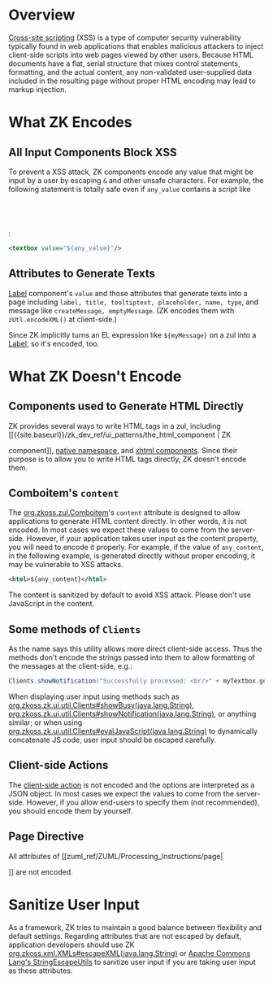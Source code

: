 # Overview

[Cross-site scripting](http://en.wikipedia.org/wiki/Cross-site_scripting) (XSS) is a
type of computer security vulnerability typically found in web
applications that enables malicious attackers to inject client-side
scripts into web pages viewed by other users. Because HTML documents
have a flat, serial structure that mixes control statements, formatting,
and the actual content, any non-validated user-supplied data included in
the resulting page without proper HTML encoding may lead to markup
injection.

# What ZK Encodes

## All Input Components Block XSS

To prevent a XSS attack, ZK components encode any value that might be
input by a user by escaping `&` and other unsafe characters. For
example, the following statement is totally safe even if `any_value`
contains a script like <code>

<script>

alert('xss')

</script>

</code>:

```xml
<textbox value="${any_value}"/>
```

## Attributes to Generate Texts

[ Label](ZK_component_reference/essential_components/Label)
component's `value` and those attributes that generate texts into a page
including `label, title, tooltiptext, placeholder, name, type`, and
message like `createMessage, emptyMessage`. (ZK encodes them with
`zUtl.encodeXML()` at client-side.)

Since ZK implicitly turns an EL expression like `${myMessage}` on a zul
into a [ Label](ZK_component_reference/essential_components/Label),
so it's encoded, too.

# What ZK Doesn't Encode

## Components used to Generate HTML Directly

ZK provides several ways to write HTML tags in a zul, including
\[\[{{site.baseurl}}/zk_dev_ref/ui_patterns/the_html_component
\| ZK

<html>

component\]\], [ native namespace]({{site.baseurl}}/zk_dev_ref/ui_patterns/the_native_namespace),
and [ xhtml components]({{site.baseurl}}/zk_dev_ref/ui_patterns/the_xhtml_component_set).
Since their purpose is to allow you to write HTML tags directly, ZK
doesn't encode them.

## Comboitem's `content`

The [org.zkoss.zul.Comboitem](https://www.zkoss.org/javadoc/latest/zk/org/zkoss/zul/Comboitem.html)'s `content` attribute is
designed to allow applications to generate HTML content directly. In
other words, it is not encoded. In most cases we expect these values to
come from the server-side. However, if your application takes user input
as the content property, you will need to encode it properly. For
example, if the value of `any_content`, in the following example, is
generated directly without proper encoding, it may be vulnerable to XSS
attacks.

```xml
<html>${any_content}</html>
```

The content is sanitized by default to avoid XSS attack. Please don't
use JavaScript in the content.

## Some methods of `Clients`

As the name says this utility allows more direct client-side access.
Thus the methods don't encode the strings passed into them to allow
formatting of the messages at the client-side, e.g.:

```java
Clients.showNotification("Successfully processed: <br/>" + myTextbox.getValue());
```

When displaying user input using methods such as
[org.zkoss.zk.ui.util.Clients#showBusy(java.lang.String)](https://www.zkoss.org/javadoc/latest/zk/org/zkoss/zk/ui/util/Clients.html#showBusy(java.lang.String)),
[org.zkoss.zk.ui.util.Clients#showNotification(java.lang.String)](https://www.zkoss.org/javadoc/latest/zk/org/zkoss/zk/ui/util/Clients.html#showNotification(java.lang.String)),
or anything similar; or when using
[org.zkoss.zk.ui.util.Clients#evalJavaScript(java.lang.String)](https://www.zkoss.org/javadoc/latest/zk/org/zkoss/zk/ui/util/Clients.html#evalJavaScript(java.lang.String))
to dynamically concatenate JS code, user input should be escaped
carefully.

## Client-side Actions

The [client-side action]({{site.baseurl}}/zk_dev_ref/ui_patterns/actions_and_effects)
is not encoded and the options are interpreted as a JSON object. In most
cases we expect the values to come from the server-side. However, if you
allow end-users to specify them (not recommended), you should encode
them by yourself.

## Page Directive

All attributes of \[\[zuml_ref/ZUML/Processing_Instructions/page\|

<?page?>

\]\] are not encoded.

# Sanitize User Input

As a framework, ZK tries to maintain a good balance between flexibility
and default settings. Regarding attributes that are not escaped by
default, application developers should use ZK
[org.zkoss.xml.XMLs#escapeXML(java.lang.String)](https://www.zkoss.org/javadoc/latest/zk/org/zkoss/xml/XMLs.html#escapeXML(java.lang.String))
or [Apache Commons Lang's StringEscapeUtils](https://commons.apache.org/proper/commons-lang/javadocs/api-2.6/org/apache/commons/lang/StringEscapeUtils.html)
to sanitize user input if you are taking user input as these attributes.
